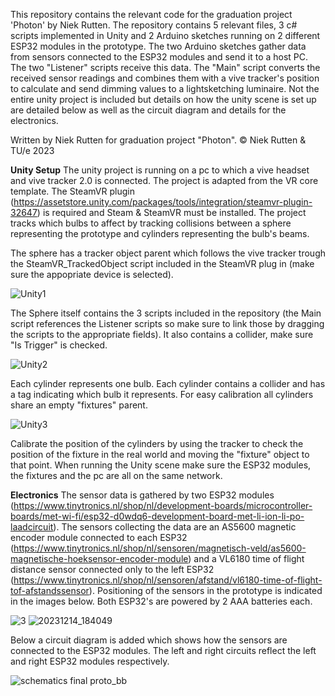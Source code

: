 This repository contains the relevant code for the graduation project 'Photon' by Niek Rutten.
The repository contains 5 relevant files, 3 c# scripts implemented in Unity and 2 Arduino sketches running on 2 different ESP32 modules in the prototype.
The two Arduino sketches gather data from sensors connected to the ESP32 modules and send it to a host PC.
The two "Listener" scripts receive this data.
The "Main" script converts the received sensor readings and combines them with a vive tracker's position to calculate and send dimming values to a lightsketching luminaire.
Not the entire unity project is included but details on how the unity scene is set up are detailed below as well as the circuit diagram and details for the electronics.

Written by Niek Rutten for graduation project "Photon".
© Niek Rutten & TU/e 2023

**Unity Setup**
The unity project is running on a pc to which a vive headset and vive tracker 2.0 is connected. The project is adapted from the VR core template.
The SteamVR plugin (https://assetstore.unity.com/packages/tools/integration/steamvr-plugin-32647) is required and Steam & SteamVR must be installed.
The project tracks which bulbs to affect by tracking collisions between a sphere representing the prototype and cylinders representing the bulb's beams.

The sphere has a tracker object parent which follows the vive tracker trough the SteamVR_TrackedObject script included in the SteamVR plug in (make sure the appopriate device is selected).

![Unity1](https://github.com/NRutten/photon/assets/34235736/6fc53ddb-fbb3-49dd-9c07-337b68d71bb6)

The Sphere itself contains the 3 scripts included in the repository (the Main script references the Listener scripts so make sure to link those by dragging the scripts to the appropriate fields).
It also contains a collider, make sure "Is Trigger" is checked.

![Unity2](https://github.com/NRutten/photon/assets/34235736/0beb6335-0244-45c8-b2aa-bab25d39b8e9)

Each cylinder represents one bulb. Each cylinder contains a collider and has a tag indicating which bulb it represents. For easy calibration all cylinders share an empty "fixtures" parent.

![Unity3](https://github.com/NRutten/photon/assets/34235736/ff0b9b90-fd43-44d2-99b8-d4539b8d89db)

Calibrate the position of the cylinders by using the tracker to check the position of the fixture in the real world and moving the "fixture" object to that point.
When running the Unity scene make sure the ESP32 modules, the fixtures and the pc are all on the same network.

**Electronics**
The sensor data is gathered by two ESP32 modules (https://www.tinytronics.nl/shop/nl/development-boards/microcontroller-boards/met-wi-fi/esp32-d0wdq6-development-board-met-li-ion-li-po-laadcircuit).
The sensors collecting the data are an AS5600 magnetic encoder module connected to each ESP32 (https://www.tinytronics.nl/shop/nl/sensoren/magnetisch-veld/as5600-magnetische-hoeksensor-encoder-module) and
a VL6180 time of flight distance sensor connected only to the left ESP32 (https://www.tinytronics.nl/shop/nl/sensoren/afstand/vl6180-time-of-flight-tof-afstandssensor).
Positioning of the sensors in the prototype is indicated in the images below. Both ESP32's are powered by 2 AAA batteries each.

![3](https://github.com/NRutten/photon/assets/34235736/95ab74ff-21d2-4955-b011-51b8cceb1b98)
![20231214_184049](https://github.com/NRutten/photon/assets/34235736/863504a6-9362-419c-8233-ed60dc0e0bf5)

Below a circuit diagram is added which shows how the sensors are connected to the ESP32 modules. The left and right circuits reflect the left and right ESP32 modules respectively. 

![schematics final proto_bb](https://github.com/NRutten/photon/assets/34235736/e57099c4-d646-45e0-a0ae-25bbb1d6fce3)



